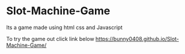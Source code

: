 # Slot-Machine-Game
Its a game made using html css and Javascript 

To try the game out click link below
https://bunny0408.github.io/Slot-Machine-Game/
